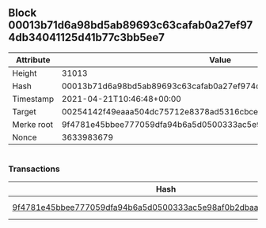 ## Block 00013b71d6a98bd5ab89693c63cafab0a27ef974db34041125d41b77c3bb5ee7

Attribute | Value
--- | ---
Height | 31013
Hash | 00013b71d6a98bd5ab89693c63cafab0a27ef974db34041125d41b77c3bb5ee7
Timestamp | 2021-04-21T10:46:48+00:00
Target | 00254142f49eaaa504dc75712e8378ad5316cbcead634704b3734b6271167cc4
Merke root | 9f4781e45bbee777059dfa94b6a5d0500333ac5e98af0b2dbaa28bfdaa27d4a9
Nonce | 3633983679

```

```

### Transactions

Hash | Amount
--- | ---
[9f4781e45bbee777059dfa94b6a5d0500333ac5e98af0b2dbaa28bfdaa27d4a9](9f4781e45bbee777059dfa94b6a5d0500333ac5e98af0b2dbaa28bfdaa27d4a9.md) | 10.00000000 SKEPTI 
